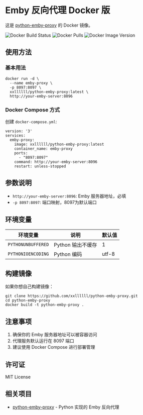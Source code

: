 # Emby 反向代理 Docker 版

这是 [python-emby-proxy](https://pypi.org/project/python-emby-proxy/) 的 Docker 镜像。

![Docker Build Status](https://github.com/xxllllll/python-emby-proxy/actions/workflows/docker-build.yml/badge.svg)
![Docker Pulls](https://img.shields.io/docker/pulls/xxllllll/python-emby-proxy)
![Docker Image Version](https://img.shields.io/docker/v/xxllllll/python-emby-proxy/latest)

## 使用方法

### 基本用法

    docker run -d \
      --name emby-proxy \
      -p 8097:8097 \
      xxllllll/python-emby-proxy:latest \
      http://your-emby-server:8096

### Docker Compose 方式

创建 `docker-compose.yml`:

    version: '3'
    services:
      emby-proxy:
        image: xxllllll/python-emby-proxy:latest
        container_name: emby-proxy
        ports:
          - "8097:8097"
        command: http://your-emby-server:8096
        restart: unless-stopped

## 参数说明

- `http://your-emby-server:8096`: Emby 服务器地址，必填
- `-p 8097:8097`: 端口映射，8097为默认端口

## 环境变量

| 环境变量 | 说明 | 默认值 |
|---------|------|--------|
| `PYTHONUNBUFFERED` | Python 输出不缓存 | 1 |
| `PYTHONIOENCODING` | Python 编码 | utf-8 |

## 构建镜像

如果你想自己构建镜像：

    git clone https://github.com/xxllllll/python-emby-proxy.git
    cd python-emby-proxy
    docker build -t python-emby-proxy .

## 注意事项

1. 确保你的 Emby 服务器地址可以被容器访问
2. 代理服务默认运行在 8097 端口
3. 建议使用 Docker Compose 进行部署管理

## 许可证

MIT License

## 相关项目

- [python-emby-proxy](https://github.com/xxllllll/python-emby-proxy) - Python 实现的 Emby 反向代理
